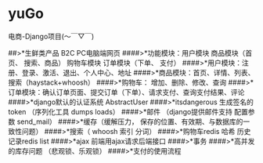 # yuGo
电商-Django项目(～￣▽￣)

##>*生鲜类产品 B2C PC电脑端网页
####>*功能模块：用户模块 商品模块（首页、 搜索、商品） 购物车模块 订单模块（下单、 支付）
####>*用户模块：注册、登录、激活、退出、个人中心、地址
####>*商品模块：首页、详情、列表、搜索（haystack+whoosh）
####>*购物车： 增加、删除、修改、查询
####>*订单模块：确认订单页面、提交订单（下单）、请求支付、查询支付结果、评论
####>*django默认的认证系统 AbstractUser
####>*itsdangerous 生成签名的token （序列化工具 dumps loads）
####>*邮件 （django提供邮件支持 配置参数 send_mail）
####>*缓存（缓解压力， 保存的位置、有效期、与数据库的一致性问题）
####>*搜索（ whoosh 索引 分词）
####>*购物车redis 哈希 历史记录redis list
####>*ajax 前端用ajax请求后端接口
####>*事务
####>*高并发的库存问题 （悲观锁、乐观锁）
####>*支付的使用流程
